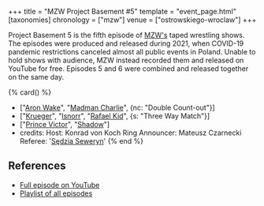 +++
title = "MZW Project Basement #5"
template = "event_page.html"
[taxonomies]
chronology = ["mzw"]
venue = ["ostrowskiego-wroclaw"]
+++

Project Basement 5 is the fifth episode of [MZW's](@/o/mzw.md) taped wrestling shows. The episodes were produced and released during 2021, when COVID-19 pandemic restrictions canceled almost all public events in Poland. Unable to hold shows with audience, MZW instead recorded them and released on YouTube for free. Episodes 5 and 6 were combined and released together on the same day.

{% card() %}
- ["[Aron Wake](@/w/aron-wake.md)", "[Madman Charlie](@/w/madman-charlie.md)", {nc: "Double
      Count-out"}]
- ["[Krueger](@/w/olgierd.md)", "[Isnorr](@/w/isnorr.md)", "[Rafael Kid](@/w/rafael-kid.md)",
  {s: "Three Way Match"}]
- ["[Prince Victor](@/w/vic-golden.md)", "[Shadow](@/w/shadow.md)"]
- credits:
    Host: Konrad von Koch
    Ring Announcer: Mateusz Czarnecki
    Referee: '[Sędzia Seweryn](@/w/sedzia-seweryn.md)'
{% end %}

## References

* [Full episode on YouTube](https://youtu.be/nNkw2gdrWa4)
* [Playlist of all episodes](https://www.youtube.com/playlist?list=PL9jkhNR2Sx8gOYpibA7twIBHV7w3iyLB2)
